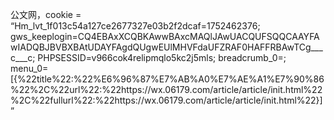 公文网，cookie = “Hm_lvt_1f013c54a127ce2677327e03b2f2dcaf=1752462376; gws_keeplogin=CQ4EBAxXCQBKAwwBAxcMAQlJAwUACQUFSQQCAAYFAwIADQBJBVBXBAtUDAYFAgdQUgwEUlMHVFdaUFZRAF0HAFFRBAwTCg___c___c; PHPSESSID=v966cok4relipmqlo5kc2j5mls; breadcrumb_0=; menu_0=[{%22title%22:%22%E6%96%87%E7%AB%A0%E7%AE%A1%E7%90%86%22%2C%22url%22:%22https://wx.06179.com/article/article/init.html%22%2C%22fullurl%22:%22https://wx.06179.com/article/article/init.html%22}]”